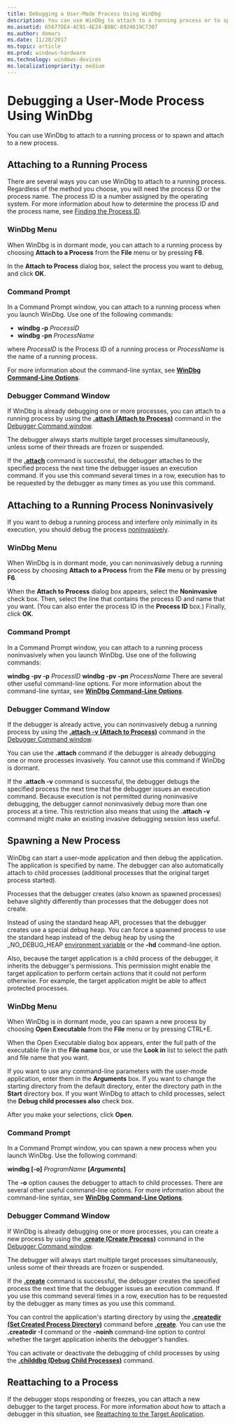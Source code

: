 ```yaml
---
title: Debugging a User-Mode Process Using WinDbg
description: You can use WinDbg to attach to a running process or to spawn and attach to a new process.
ms.assetid: 65677DE4-4C91-4E24-B9BC-0924619C7307
ms.author: domars
ms.date: 11/28/2017
ms.topic: article
ms.prod: windows-hardware
ms.technology: windows-devices
ms.localizationpriority: medium
---
```


# <span id="debugger.debugging_a_user-mode_process_using_windbg"></span>Debugging a User-Mode Process Using WinDbg


You can use WinDbg to attach to a running process or to spawn and attach to a new process.

## <span id="Attaching_to_a_Running_Process"></span><span id="attaching_to_a_running_process"></span><span id="ATTACHING_TO_A_RUNNING_PROCESS"></span>Attaching to a Running Process


There are several ways you can use WinDbg to attach to a running process. Regardless of the method you choose, you will need the process ID or the process name. The process ID is a number assigned by the operating system. For more information about how to determine the process ID and the process name, see [Finding the Process ID](finding-the-process-id.md).

### <span id="WinDbg_Menu"></span><span id="windbg_menu"></span><span id="WINDBG_MENU"></span>WinDbg Menu

When WinDbg is in dormant mode, you can attach to a running process by choosing **Attach to a Process** from the **File** menu or by pressing **F6**.

In the **Attach to Process** dialog box, select the process you want to debug, and click **OK**.

### <span id="command_prompt1"></span><span id="COMMAND_PROMPT1"></span>Command Prompt

In a Command Prompt window, you can attach to a running process when you launch WinDbg. Use one of the following commands:

-   **windbg -p** *ProcessID*
-   **windbg -pn** *ProcessName*

where *ProcessID* is the Process ID of a running process or *ProcessName* is the name of a running process.

For more information about the command-line syntax, see [**WinDbg Command-Line Options**](windbg-command-line-options.md).

### <span id="debugger_command_window1"></span><span id="DEBUGGER_COMMAND_WINDOW1"></span>Debugger Command Window

If WinDbg is already debugging one or more processes, you can attach to a running process by using the [**.attach (Attach to Process)**](-attach--attach-to-process-.md) command in the [Debugger Command window](the-debugger-command-window.md).

The debugger always starts multiple target processes simultaneously, unless some of their threads are frozen or suspended.

If the [**.attach**](-attach--attach-to-process-.md) command is successful, the debugger attaches to the specified process the next time the debugger issues an execution command. If you use this command several times in a row, execution has to be requested by the debugger as many times as you use this command.

## <span id="Attaching_to_a_Running_Process_Noninvasively"></span><span id="attaching_to_a_running_process_noninvasively"></span><span id="ATTACHING_TO_A_RUNNING_PROCESS_NONINVASIVELY"></span>Attaching to a Running Process Noninvasively


If you want to debug a running process and interfere only minimally in its execution, you should debug the process [noninvasively](noninvasive-debugging--user-mode-.md).

### <span id="windbg_menu1"></span><span id="WINDBG_MENU1"></span>WinDbg Menu

When WinDbg is in dormant mode, you can noninvasively debug a running process by choosing **Attach to a Process** from the **File** menu or by pressing **F6**.

When the **Attach to Process** dialog box appears, select the **Noninvasive** check box. Then, select the line that contains the process ID and name that you want. (You can also enter the process ID in the **Process ID** box.) Finally, click **OK**.

### <span id="command_prompt2"></span><span id="COMMAND_PROMPT2"></span>Command Prompt

In a Command Prompt window, you can attach to a running process noninvasively when you launch WinDbg. Use one of the following commands:

**windbg -pv -p** *ProcessID*
**windbg -pv -pn** *ProcessName*
There are several other useful command-line options. For more information about the command-line syntax, see [**WinDbg Command-Line Options**](windbg-command-line-options.md).

### <span id="debugger_command_window2"></span><span id="DEBUGGER_COMMAND_WINDOW2"></span>Debugger Command Window

If the debugger is already active, you can noninvasively debug a running process by using the [**.attach -v (Attach to Process)**](-attach--attach-to-process-.md) command in the [Debugger Command window](the-debugger-command-window.md).

You can use the **.attach** command if the debugger is already debugging one or more processes invasively. You cannot use this command if WinDbg is dormant.

If the **.attach -v** command is successful, the debugger debugs the specified process the next time that the debugger issues an execution command. Because execution is not permitted during noninvasive debugging, the debugger cannot noninvasively debug more than one process at a time. This restriction also means that using the **.attach -v** command might make an existing invasive debugging session less useful.

## <span id="Spawning_a_New_Process"></span><span id="spawning_a_new_process"></span><span id="SPAWNING_A_NEW_PROCESS"></span>Spawning a New Process


WinDbg can start a user-mode application and then debug the application. The application is specified by name. The debugger can also automatically attach to child processes (additional processes that the original target process started).

Processes that the debugger creates (also known as spawned processes) behave slightly differently than processes that the debugger does not create.

Instead of using the standard heap API, processes that the debugger creates use a special debug heap. You can force a spawned process to use the standard heap instead of the debug heap by using the \_NO\_DEBUG\_HEAP [environment variable](general-environment-variables.md) or the **-hd** command-line option.

Also, because the target application is a child process of the debugger, it inherits the debugger's permissions. This permission might enable the target application to perform certain actions that it could not perform otherwise. For example, the target application might be able to affect protected processes.

### <span id="windb_menu2"></span><span id="WINDB_MENU2"></span>WinDbg Menu

When WinDbg is in dormant mode, you can spawn a new process by choosing **Open Executable** from the **File** menu or by pressing CTRL+E.

When the Open Executable dialog box appears, enter the full path of the executable file in the **File name** box, or use the **Look in** list to select the path and file name that you want.

If you want to use any command-line parameters with the user-mode application, enter them in the **Arguments** box. If you want to change the starting directory from the default directory, enter the directory path in the **Start** directory box. If you want WinDbg to attach to child processes, select the **Debug child processes also** check box.

After you make your selections, click **Open**.

### <span id="Command_Prompt"></span><span id="command_prompt"></span><span id="COMMAND_PROMPT"></span>Command Prompt

In a Command Prompt window, you can spawn a new process when you launch WinDbg. Use the following command:

**windbg \[-o\]** *ProgramName* **\[***Arguments***\]**

The **-o** option causes the debugger to attach to child processes. There are several other useful command-line options. For more information about the command-line syntax, see [**WinDbg Command-Line Options**](windbg-command-line-options.md).

### <span id="debugger_command_window3"></span><span id="DEBUGGER_COMMAND_WINDOW3"></span>Debugger Command Window

If WinDbg is already debugging one or more processes, you can create a new process by using the [**.create (Create Process)**](-create--create-process-.md) command in the [Debugger Command window](the-debugger-command-window.md).

The debugger will always start multiple target processes simultaneously, unless some of their threads are frozen or suspended.

If the [**.create**](-create--create-process-.md) command is successful, the debugger creates the specified process the next time that the debugger issues an execution command. If you use this command several times in a row, execution has to be requested by the debugger as many times as you use this command.

You can control the application's starting directory by using the [**.createdir (Set Created Process Directory)**](-createdir--set-created-process-directory-.md) command before [**.create**](-create--create-process-.md). You can use the **.createdir -I** command or the **-noinh** command-line option to control whether the target application inherits the debugger's handles.

You can activate or deactivate the debugging of child processes by using the [**.childdbg (Debug Child Processes)**](-childdbg--debug-child-processes-.md) command.

## <span id="Reattaching_to_a_Process"></span><span id="reattaching_to_a_process"></span><span id="REATTACHING_TO_A_PROCESS"></span>Reattaching to a Process


If the debugger stops responding or freezes, you can attach a new debugger to the target process. For more information about how to attach a debugger in this situation, see [Reattaching to the Target Application](reattaching-to-the-target-application.md).

 

 





